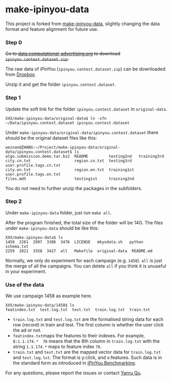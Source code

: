 make-ipinyou-data
=================

This project is forked from [make-ipinyou-data](https://github.com/wnzhang/make-ipinyou-data), slightly changing the data format and feature alignment for future use.

### Step 0
~~Go to [data.computational-advertising.org](http://data.computational-advertising.org) to download `ipinyou.contest.dataset.zip`.~~

The raw data of iPinYou (`ipinyou.contest.dataset.zip`) can be downloaded from [Dropbox](https://www.dropbox.com/s/txz0ms0axqf7jrl/ipinyou.contest.dataset.7z?dl=0).

Unzip it and get the folder `ipinyou.contest.dataset`.

### Step 1
Update the soft link for the folder `ipinyou.contest.dataset` in `original-data`. 
```
XXX/make-ipinyou-data/original-data$ ln -sfn ~/Data/ipinyou.contest.dataset ipinyou.contest.dataset
```
Under `make-ipinyou-data/original-data/ipinyou.contest.dataset` there should be the original dataset files like this:
```
weinan@ZHANG:~/Project/make-ipinyou-data/original-data/ipinyou.contest.dataset$ ls
algo.submission.demo.tar.bz2  README         testing2nd   training3rd
city.cn.txt                   region.cn.txt  testing3rd   user.profile.tags.cn.txt
city.en.txt                   region.en.txt  training1st  user.profile.tags.en.txt
files.md5                     testing1st     training2nd
```
You do not need to further unzip the packages in the subfolders.

### Step 2
Under `make-ipinyou-data` folder, just run `make all`.

After the program finished, the total size of the folder will be 14G. The files under `make-ipinyou-data` should be like this:
```
XXX/make-ipinyou-data$ ls
1458  2261  2997  3386  3476  LICENSE   mkyxdata.sh   python     schema.txt
2259  2821  3358  3427  all   Makefile  original-data  README.md
```
Normally, we only do experiment for each campaign (e.g. `1458`). `all` is just the merge of all the campaigns. You can delete `all` if you think it is unuseful in your experiment.

### Use of the data
We use campaign 1458 as example here.
```
XXX/make-ipinyou-data/1458$ ls
featindex.txt  test.log.txt  test.txt  train.log.txt  train.txt
```
* `train.log.txt` and `test.log.txt` are the formalised string data for each row (record) in train and test. The first column is whether the user click the ad or not.
* `featindex.txt`maps the features to their indexes. For example, `8:1.1.174.*	76` means that the 8th column in `train.log.txt` with the string `1.1.174.*` maps to feature index `76`.
* `train.txt` and `test.txt` are the mapped vector data for `train.log.txt` and `test.log.txt`. The format is y:click, and x:features. Such data is in the standard form as introduced in [iPinYou Benchmarking](http://arxiv.org/abs/1407.7073).


For any questions, please report the issues or contact [Yanru Qu](http://apex.sjtu.edu.cn/members/kevinqu@apexlab.org).
